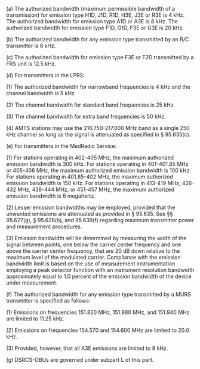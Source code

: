 (a) The authorized bandwidth (maximum permissible bandwidth of a transmission) for emission type H1D, J1D, R1D, H3E, J3E or R3E is 4 kHz. The authorized bandwidth for emission type A1D or A3E is 8 kHz. The authorized bandwidth for emission type F1D, G1D, F3E or G3E is 20 kHz.

(b) The authorized bandwidth for any emission type transmitted by an R/C transmitter is 8 kHz.

(c) The authorized bandwidth for emission type F3E or F2D transmitted by a FRS unit is 12.5 kHz.

(d) For transmitters in the LPRS:

(1) The authorized bandwidth for narrowband frequencies is 4 kHz and the channel bandwidth is 5 kHz

(2) The channel bandwidth for standard band frequencies is 25 kHz.

(3) The channel bandwidth for extra band frequencies is 50 kHz.

(4) AMTS stations may use the 216.750-217.000 MHz band as a single 250 kHz channel so long as the signal is attenuated as specified in § 95.635(c).

(e) For transmitters in the MedRadio Service:

(1) For stations operating in 402-405 MHz, the maximum authorized emission bandwidth is 300 kHz. For stations operating in 401-401.85 MHz or 405-406 MHz, the maximum authorized emission bandwidth is 100 kHz. For stations operating in 401.85-402 MHz, the maximum authorized emission bandwidth is 150 kHz. For stations operating in 413-419 MHz, 426-432 MHz, 438-444 MHz, or 451-457 MHz, the maximum authorized emission bandwidth is 6 megahertz.

(2) Lesser emission bandwidths may be employed, provided that the unwanted emissions are attenuated as provided in § 95.635. See §§ 95.627(g), § 95.628(h), and 95.639(f) regarding maximum transmitter power and measurement procedures.

(3) Emission bandwidth will be determined by measuring the width of the signal between points, one below the carrier center frequency and one above the carrier center frequency, that are 20 dB down relative to the maximum level of the modulated carrier. Compliance with the emission bandwidth limit is based on the use of measurement instrumentation employing a peak detector function with an instrument resolution bandwidth approximately equal to 1.0 percent of the emission bandwidth of the device under measurement.

(f) The authorized bandwidth for any emission type transmitted by a MURS transmitter is specified as follows:

(1) Emissions on frequencies 151.820 MHz, 151.880 MHz, and 151.940 MHz are limited to 11.25 kHz.

(2) Emissions on frequencies 154.570 and 154.600 MHz are limited to 20.0 kHz.

(3) Provided, however, that all A3E emissions are limited to 8 kHz.

(g) DSRCS-OBUs are governed under subpart L of this part.

